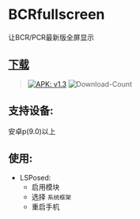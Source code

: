 # BCRfullscreen
让BCR/PCR最新版全屏显示

## [下载](https://github.com/KitsunePie/BCRfullscreen/releases/)

>[![APK: v1.3](https://img.shields.io/badge/APK-v1.3-brightgreen)](https://github.com/KitsunePie/BCRfullscreen/releases/download/1.3/app-release.apk)
![Download-Count](https://img.shields.io/github/downloads/KitsunePie/BCRfullscreen/total?color=blue)

## 支持设备:
安卓p(9.0)以上

## 使用:
- LSPosed:
  - 启用模块
  - 选择 `系统框架`
  - 重启手机
